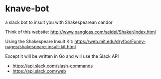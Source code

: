 # knave-bot
a slack bot to insult you with Shakespearean candor

Think of this website: http://www.pangloss.com/seidel/Shaker/index.html

Using the Shakespeare Insult Kit: https://web.mit.edu/dryfoo/Funny-pages/shakespeare-insult-kit.html

Except it will be written in Go and will use the Slack API 

* https://api.slack.com/slash-commands
* https://api.slack.com/web
